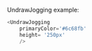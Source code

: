 UndrawJogging example:
```js 
<UndrawJogging
    primaryColor='#6c68fb'
    height= '250px'
    />
```